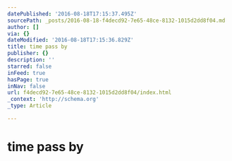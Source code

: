 ```yaml
---
datePublished: '2016-08-18T17:15:37.495Z'
sourcePath: _posts/2016-08-18-f4decd92-7e65-48ce-8132-1015d2dd8f04.md
author: []
via: {}
dateModified: '2016-08-18T17:15:36.829Z'
title: time pass by
publisher: {}
description: ''
starred: false
inFeed: true
hasPage: true
inNav: false
url: f4decd92-7e65-48ce-8132-1015d2dd8f04/index.html
_context: 'http://schema.org'
_type: Article

---
```

# time pass by